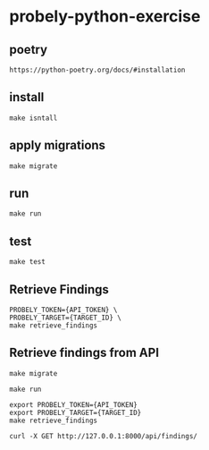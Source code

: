 # probely-python-exercise

## poetry
    https://python-poetry.org/docs/#installation

## install
    make isntall

## apply migrations
    make migrate

## run
    make run

## test
    make test

## Retrieve Findings
    PROBELY_TOKEN={API_TOKEN} \
    PROBELY_TARGET={TARGET_ID} \
    make retrieve_findings

## Retrieve findings from API
    make migrate
    
    make run

    export PROBELY_TOKEN={API_TOKEN}
    export PROBELY_TARGET={TARGET_ID}
    make retrieve_findings

    curl -X GET http://127.0.0.1:8000/api/findings/